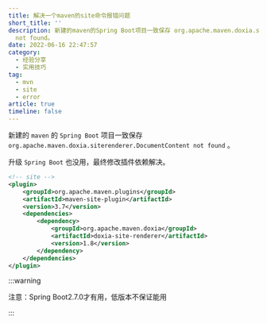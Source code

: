 ```yaml
---
title: 解决一个maven的site命令报错问题
short_title: ''
description: 新建的maven的Spring Boot项目一致保存 org.apache.maven.doxia.siterenderer.DocumentContent
  not found。
date: 2022-06-16 22:47:57
category:
  - 经验分享
  - 实用技巧
tag:
  - mvn
  - site
  - error
article: true
timeline: false
---
```

新建的 `maven` 的 `Spring Boot` 项目一致保存 `org.apache.maven.doxia.siterenderer.DocumentContent not found` 。

升级 `Spring Boot` 也没用，最终修改插件依赖解决。

```xml
<!-- site -->
<plugin>
    <groupId>org.apache.maven.plugins</groupId>
    <artifactId>maven-site-plugin</artifactId>
    <version>3.7</version>
    <dependencies>
        <dependency>
            <groupId>org.apache.maven.doxia</groupId>
            <artifactId>doxia-site-renderer</artifactId>
            <version>1.8</version>
        </dependency>
    </dependencies>
</plugin>
```

:::warning

注意：Spring Boot2.7.0才有用，低版本不保证能用

:::